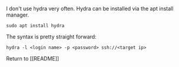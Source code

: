I don't use hydra very often. Hydra can be installed via the apt install manager. 

	sudo apt install hydra

The syntax is pretty straight forward:

	hydra -l <login name> -p <password> ssh://<target ip>
	
Return to [[README]]


